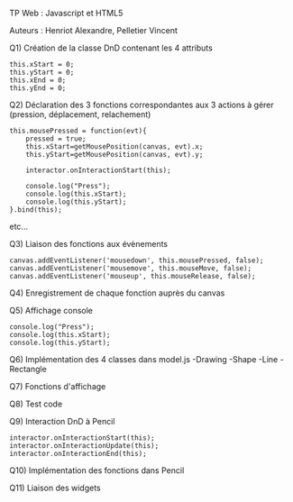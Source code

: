 TP Web : Javascript et HTML5

Auteurs : Henriot Alexandre, Pelletier Vincent


Q1) Création de la classe DnD contenant les 4 attributs

    this.xStart = 0;
    this.yStart = 0;
    this.xEnd = 0;
    this.yEnd = 0;

Q2) Déclaration des 3 fonctions correspondantes aux 3 actions à gérer (pression, déplacement, relachement)

    this.mousePressed = function(evt){
        pressed = true;
        this.xStart=getMousePosition(canvas, evt).x;
        this.yStart=getMousePosition(canvas, evt).y;

        interactor.onInteractionStart(this);

        console.log("Press");
        console.log(this.xStart);
        console.log(this.yStart);
    }.bind(this);

etc...

Q3) Liaison des fonctions aux évènements

    canvas.addEventListener('mousedown', this.mousePressed, false);
    canvas.addEventListener('mousemove', this.mouseMove, false);
    canvas.addEventListener('mouseup', this.mouseRelease, false);

Q4) Enregistrement de chaque fonction auprès du canvas

Q5) Affichage console

    console.log("Press");
    console.log(this.xStart);
    console.log(this.yStart);

Q6) Implémentation des 4 classes dans model.js
-Drawing
-Shape
-Line
-Rectangle

Q7) Fonctions d'affichage

Q8) Test code

Q9) Interaction DnD à Pencil

    interactor.onInteractionStart(this);
    interactor.onInteractionUpdate(this);
    interactor.onInteractionEnd(this);

Q10) Implémentation des fonctions dans Pencil

Q11) Liaison des widgets